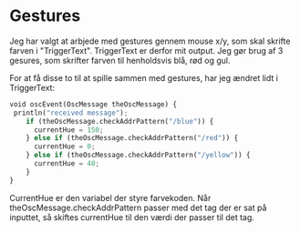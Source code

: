 # Gestures

Jeg har valgt at arbjede med gestures gennem mouse x/y, som skal skrifte farven i "TriggerText". TriggerText er derfor mit output. Jeg gør brug af 3 gesures, som skrifter farven til henholdsvis blå, rød og gul. 

For at få disse to til at spille sammen med gestures, har jeg ændret lidt i TriggerText:

```python
void oscEvent(OscMessage theOscMessage) {
 println("received message");
    if (theOscMessage.checkAddrPattern("/blue")) {
      currentHue = 150;
    } else if (theOscMessage.checkAddrPattern("/red")) {
      currentHue = 0;
    } else if (theOscMessage.checkAddrPattern("/yellow")) {
      currentHue = 40;
    }
}
```
CurrentHue er den variabel der styre farvekoden. Når theOscMessage.checkAddrPattern passer med det tag der er sat på inputtet, så skiftes currentHue til den værdi der passer til det tag.